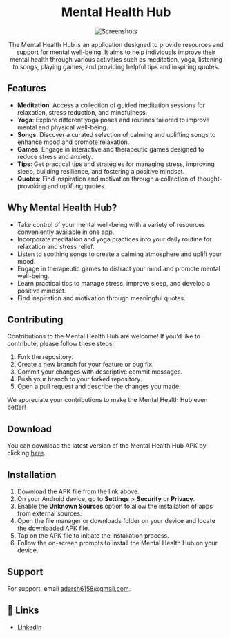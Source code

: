 <h1 align="center">Mental Health Hub</h1>

<p align="center">
  <img src="https://example.com/screenshots" alt="Screenshots">
</p>

<p align="center">
  The Mental Health Hub is an application designed to provide resources and support for mental well-being. It aims to help individuals improve their mental health through various activities such as meditation, yoga, listening to songs, playing games, and providing helpful tips and inspiring quotes.
</p>

## Features

- **Meditation**: Access a collection of guided meditation sessions for relaxation, stress reduction, and mindfulness.
- **Yoga**: Explore different yoga poses and routines tailored to improve mental and physical well-being.
- **Songs**: Discover a curated selection of calming and uplifting songs to enhance mood and promote relaxation.
- **Games**: Engage in interactive and therapeutic games designed to reduce stress and anxiety.
- **Tips**: Get practical tips and strategies for managing stress, improving sleep, building resilience, and fostering a positive mindset.
- **Quotes**: Find inspiration and motivation through a collection of thought-provoking and uplifting quotes.

## Why Mental Health Hub?

- Take control of your mental well-being with a variety of resources conveniently available in one app.
- Incorporate meditation and yoga practices into your daily routine for relaxation and stress relief.
- Listen to soothing songs to create a calming atmosphere and uplift your mood.
- Engage in therapeutic games to distract your mind and promote mental well-being.
- Learn practical tips to manage stress, improve sleep, and develop a positive mindset.
- Find inspiration and motivation through meaningful quotes.

## Contributing

Contributions to the Mental Health Hub are welcome! If you'd like to contribute, please follow these steps:

1. Fork the repository.
2. Create a new branch for your feature or bug fix.
3. Commit your changes with descriptive commit messages.
4. Push your branch to your forked repository.
5. Open a pull request and describe the changes you made.

We appreciate your contributions to make the Mental Health Hub even better!

## Download

You can download the latest version of the Mental Health Hub APK by clicking [here](./MentalHealthHub.apk).

## Installation

1. Download the APK file from the link above.
2. On your Android device, go to **Settings** > **Security** or **Privacy**.
3. Enable the **Unknown Sources** option to allow the installation of apps from external sources.
4. Open the file manager or downloads folder on your device and locate the downloaded APK file.
5. Tap on the APK file to initiate the installation process.
6. Follow the on-screen prompts to install the Mental Health Hub on your device.

## Support

For support, email adarsh6158@gmail.com.

## 🔗 Links

- [LinkedIn](https://www.linkedin.com/in/yourname)
